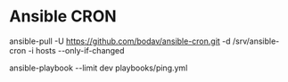 # Ansible CRON

ansible-pull -U https://github.com/bodav/ansible-cron.git -d /srv/ansible-cron -i hosts --only-if-changed

ansible-playbook --limit dev playbooks/ping.yml